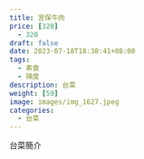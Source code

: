 ```yaml
---
title: 宮保牛肉
price: [320] 
  - 320
draft: false
date: 2023-07-18T18:38:41+08:00
tags:
  - 素食
  - 辣度
description: 台菜
weight: [59] 
image: images/img_1627.jpeg
categories:
  - 台菜
---
```


台菜簡介
